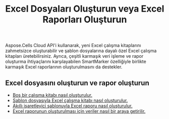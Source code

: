 ﻿---
title: Excel Dosyaları Oluşturun veya Excel Raporları Oluşturun
second_title: Documen
type: docs
url: /tr/creating-files-and-reports/
aliases: [/workbook/create/]
linktitle: Excel'i oluşturun ve raporlayın
keywords: Create document, Generate report, Excel report, Dynamic repor
description: Grafikler, tablolar ve diğer veri görselleştirme öğelerini içerebilen yeni belgeler veya raporlar oluşturun
weight: 10
kwords: Belge oluştur, Rapor oluştur, Excel raporu, Dinamik rapor
---
Aspose.Cells Cloud API'i kullanarak, yeni Excel çalışma kitaplarını zahmetsizce oluşturabilir ve şablon dosyalarına dayalı özel Excel çalışma kitapları üretebilirsiniz. Ayrıca, çeşitli karmaşık veri işleme ve rapor oluşturma ihtiyaçlarını karşılayabilen SmartMarker özelliğiyle birlikte karmaşık Excel raporlarının oluşturulmasını da destekler.

## Excel dosyasını oluşturun ve rapor oluşturun

- [Boş bir çalışma kitabı nasıl oluşturulur.](/cells/tr/create-an-empty-excel-file/)
- [Şablon dosyasıyla Excel çalışma kitabı nasıl oluşturulur.](/cells/tr/create-an-excel-file-with-template-file/)
- [Akıllı işaretleyici şablonuyla Excel raporu nasıl oluşturulur.](/cells/tr/build-report-with-smart-marker/)
- [Excel raporunun oluşturulması için veriler nasıl bir araya getirilir.](/cells/tr/assembly-data-for-the-creation-of-an-excel-report/)
